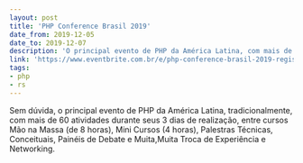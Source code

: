 ```yaml
---
layout: post
title: 'PHP Conference Brasil 2019'
date_from: 2019-12-05
date_to: 2019-12-07
description: 'O principal evento de PHP da América Latina, com mais de 60 atividades durante seus 3 dias de realização.'
link: 'https://www.eventbrite.com.br/e/php-conference-brasil-2019-registration-62219060886'
tags:
- php
- rs
---
```


Sem dúvida, o principal evento de PHP da América Latina, tradicionalmente, com mais de 60 atividades durante seus 3 dias de realização, entre cursos Mão na Massa (de 8 horas), Mini Cursos (4 horas), Palestras Técnicas, Conceituais, Painéis de Debate e Muita,Muita Troca de Experiência e Networking.
